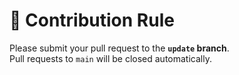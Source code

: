 # 🚨 Contribution Rule

Please submit your pull request to the **`update` branch**.  
Pull requests to `main` will be closed automatically.
